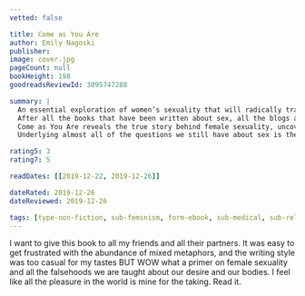 ```yaml
---
vetted: false

title: Come as You Are
author: Emily Nagoski
publisher: 
image: cover.jpg
pageCount: null
bookHeight: 198
goodreadsReviewId: 3095747288

summary: |
  An essential exploration of women’s sexuality that will radically transform your sex life into one filled with confidence and joy.
  After all the books that have been written about sex, all the blogs and TV shows and radio Q&amp;As, how can it be that we all still have so many questions? The frustrating reality is that we’ve been lied to — not deliberately, it’s no one’s fault, but still. We were told the wrong story.
  Come as You Are reveals the true story behind female sexuality, uncovering the little-known science of what makes us tick and, more importantly, how and why. Sex educator Dr Emily Nagoski debunks the common sexual myths that are making women (and some men!) feel inadequate between the sheets.
  Underlying almost all of the questions we still have about sex is the common worry: ‘Am I normal?’ This book answers with a resounding Yes! We are all different, but we are all normal — and once we learn this, we can create for ourselves better sex and more profound pleasure than we ever thought possible.

rating5: 3
rating7: 5

readDates: [[2019-12-22, 2019-12-26]]

dateRated: 2019-12-26
dateReviewed: 2019-12-26

tags: [type-non-fiction, sub-feminism, form-ebook, sub-medical, sub-relationships]
---
```


I want to give this book to all my friends and all their partners. It was easy to get frustrated with the abundance of mixed metaphors, and the writing style was too casual for my tastes BUT WOW what a primer on female sexuality and all the falsehoods we are taught about our desire and our bodies. I feel like all the pleasure in the world is mine for the taking. Read it.
